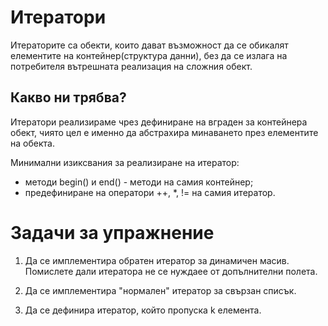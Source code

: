 # Итератори

Итераторите са обекти, които дават възможност да се обикалят елементите на контейнер(структура данни), без да се излага на потребителя вътрешната реализация на сложния обект.

## Какво ни трябва?

Итератори реализираме чрез дефиниране на вграден за контейнера обект, чиято цел е именно да абстрахира минаването през елементите на обекта.

Минимални изиксвания за реализиране на итератор:
- методи begin() и end() - методи на самия контейнер;
- предефиниране на оператори ++, *, != на самия итератор.

# Задачи за упражнение

1) Да се имплементира обратен итератор за динамичен масив. Помислете дали итератора не се нуждаее от допълнителни полета.

2) Да се имплементира "нормален" итератор за свързан списък.

3) Да се дефинира итератор, който пропуска k елемента.